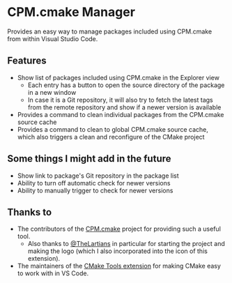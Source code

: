 # CPM.cmake Manager

Provides an easy way to manage packages included using CPM.cmake from within Visual Studio Code.

## Features

* Show list of packages included using CPM.cmake in the Explorer view
  * Each entry has a button to open the source directory of the package in a new window
  * In case it is a Git repository, it will also try to fetch the latest tags from the remote repository and show if a newer version is available
* Provides a command to clean individual packages from the CPM.cmake source cache
* Provides a command to clean to global CPM.cmake source cache, which also triggers a clean and reconfigure of the CMake project

## Some things I might add in the future

* Show link to package's Git repository in the package list
* Ability to turn off automatic check for newer versions
* Ability to manually trigger to check for newer versions

## Thanks to

* The contributors of the [CPM.cmake](https://github.com/cpm-cmake/CPM.cmake) project for providing such a useful tool.
  * Also thanks to [@TheLartians](https://github.com/TheLartians) in particular for starting the project and making the logo (which I also incorporated into the icon of this extension).
* The maintainers of the [CMake Tools extension](https://github.com/microsoft/vscode-cmake-tools) for making CMake easy to work with in VS Code.
